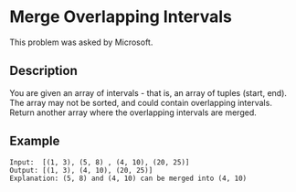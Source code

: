 # Merge Overlapping Intervals

This problem was asked by Microsoft.

## Description

You are given an array of intervals - that is, an array of tuples (start, end). The array may not be sorted, and could contain overlapping intervals. Return another array where the overlapping intervals are merged.

## Example

```
Input:  [(1, 3), (5, 8) , (4, 10), (20, 25)]
Output: [(1, 3), (4, 10), (20, 25)]
Explanation: (5, 8) and (4, 10) can be merged into (4, 10)
```
